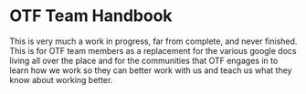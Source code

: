 # OTF Team Handbook

This is very much a work in progress, far from complete, and never finished. This is for OTF team members as a replacement for the various google docs living all over the place and for the communities that OTF engages in to learn how we work so they can better work with us and teach us what they know about working better.
